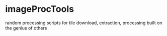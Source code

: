 # imageProcTools
random processing scripts for tile download, extraction, processing built on the genius of others

